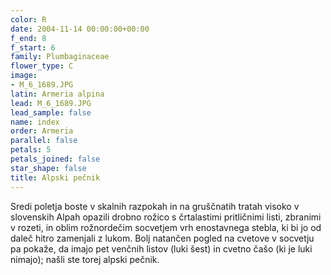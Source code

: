 ```yaml
---
color: R
date: 2004-11-14 00:00:00+00:00
f_end: 8
f_start: 6
family: Plumbaginaceae
flower_type: C
image:
- M_6_1689.JPG
latin: Armeria alpina
lead: M_6_1689.JPG
lead_sample: false
name: index
order: Armeria
parallel: false
petals: 5
petals_joined: false
star_shape: false
title: Alpski pečnik
---
```

Sredi poletja boste v skalnih razpokah in na gruščnatih tratah visoko v slovenskih Alpah opazili drobno rožico s črtalastimi pritličnimi listi, zbranimi v rozeti, in oblim rožnordečim socvetjem vrh enostavnega stebla, ki bi jo od daleč hitro zamenjali z lukom. Bolj natančen pogled na cvetove v socvetju pa pokaže, da imajo pet venčnih listov (luki šest) in cvetno čašo (ki je luki nimajo); našli ste torej alpski pečnik.
